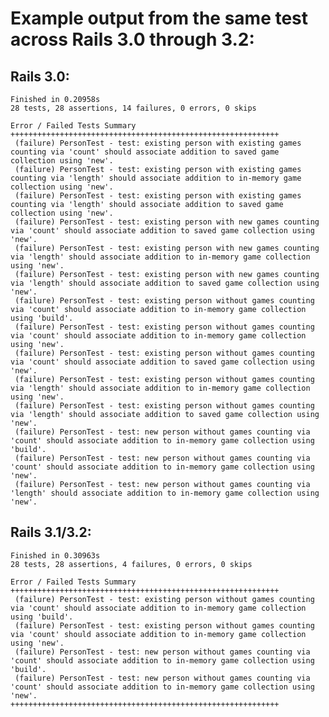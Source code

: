 # Example output from the same test across Rails 3.0 through 3.2: #

## Rails 3.0: ##

	Finished in 0.20958s
	28 tests, 28 assertions, 14 failures, 0 errors, 0 skips

	Error / Failed Tests Summary
	++++++++++++++++++++++++++++++++++++++++++++++++++++++++++++
	 (failure) PersonTest - test: existing person with existing games counting via 'count' should associate addition to saved game collection using 'new'.
	 (failure) PersonTest - test: existing person with existing games counting via 'length' should associate addition to in-memory game collection using 'new'.
	 (failure) PersonTest - test: existing person with existing games counting via 'length' should associate addition to saved game collection using 'new'.
	 (failure) PersonTest - test: existing person with new games counting via 'count' should associate addition to saved game collection using 'new'.
	 (failure) PersonTest - test: existing person with new games counting via 'length' should associate addition to in-memory game collection using 'new'.
	 (failure) PersonTest - test: existing person with new games counting via 'length' should associate addition to saved game collection using 'new'.
	 (failure) PersonTest - test: existing person without games counting via 'count' should associate addition to in-memory game collection using 'build'.
	 (failure) PersonTest - test: existing person without games counting via 'count' should associate addition to in-memory game collection using 'new'.
	 (failure) PersonTest - test: existing person without games counting via 'count' should associate addition to saved game collection using 'new'.
	 (failure) PersonTest - test: existing person without games counting via 'length' should associate addition to in-memory game collection using 'new'.
	 (failure) PersonTest - test: existing person without games counting via 'length' should associate addition to saved game collection using 'new'.
	 (failure) PersonTest - test: new person without games counting via 'count' should associate addition to in-memory game collection using 'build'.
	 (failure) PersonTest - test: new person without games counting via 'count' should associate addition to in-memory game collection using 'new'.
	 (failure) PersonTest - test: new person without games counting via 'length' should associate addition to in-memory game collection using 'new'.

## Rails 3.1/3.2: ##

	Finished in 0.30963s
	28 tests, 28 assertions, 4 failures, 0 errors, 0 skips

	Error / Failed Tests Summary
	++++++++++++++++++++++++++++++++++++++++++++++++++++++++++++
	 (failure) PersonTest - test: existing person without games counting via 'count' should associate addition to in-memory game collection using 'build'.
	 (failure) PersonTest - test: existing person without games counting via 'count' should associate addition to in-memory game collection using 'new'.
	 (failure) PersonTest - test: new person without games counting via 'count' should associate addition to in-memory game collection using 'build'.
	 (failure) PersonTest - test: new person without games counting via 'count' should associate addition to in-memory game collection using 'new'.
	++++++++++++++++++++++++++++++++++++++++++++++++++++++++++++
